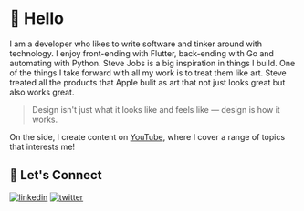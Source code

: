 
# 👋 Hello

I am a developer who likes to write software and tinker around with technology.
I enjoy front-ending with Flutter, back-ending with Go and automating with Python.
Steve Jobs is a big inspiration in things I build. One of the things I take forward
with all my work is to treat them like art. Steve treated all the products that Apple bulit
as art that not just looks great but also works great.

> Design isn't just what it looks like and feels like — design is how it works.

On the side, I create content on [YouTube](https://youtube.com/ManoVikram),
where I cover a range of topics that interests me!
## 🔗 Let's Connect
[![linkedin](https://img.shields.io/badge/linkedin-0A66C2?style=for-the-badge&logo=linkedin&logoColor=white)](https://www.linkedin.com/in/manovik18/) [![twitter](https://img.shields.io/badge/twitter-1DA1F2?style=for-the-badge&logo=twitter&logoColor=white)](https://twitter.com/ManoVik18)

